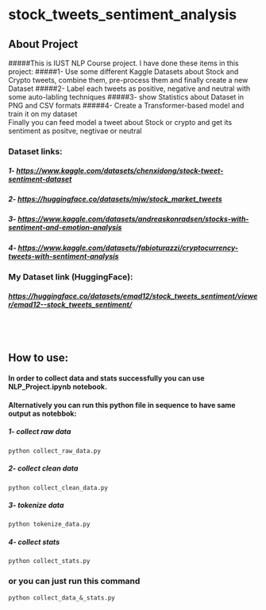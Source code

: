 # stock_tweets_sentiment_analysis
## About Project
#####This is IUST NLP Course project. I have done these items in this project:
#####1- Use some different Kaggle Datasets about Stock and Crypto tweets, combine them, pre-process them and finally create a new Dataset
#####2- Label each tweets as positive, negative and neutral with some auto-labling techniques
#####3- show Statistics about Dataset in PNG and CSV formats
#####4- Create a Transformer-based model and train it on my dataset
<br>
Finally you can feed model a tweet about Stock or crypto and get its sentiment as positve, negtivae or neutral


### Dataset links:
##### 1- https://www.kaggle.com/datasets/chenxidong/stock-tweet-sentiment-dataset
##### 2- https://huggingface.co/datasets/mjw/stock_market_tweets
##### 3- https://www.kaggle.com/datasets/andreaskonradsen/stocks-with-sentiment-and-emotion-analysis
##### 4- https://www.kaggle.com/datasets/fabioturazzi/cryptocurrency-tweets-with-sentiment-analysis


### My Dataset link (HuggingFace):
##### https://huggingface.co/datasets/emad12/stock_tweets_sentiment/viewer/emad12--stock_tweets_sentiment/

<br>
<br>


## How to use:
#### In order to collect data and stats successfully you can use NLP_Project.ipynb notebook. <br>
#### Alternatively you can run this python file in sequence to have same output as notebbok:
##### 1- collect raw data
```
python collect_raw_data.py
```

##### 2- collect clean data
```
python collect_clean_data.py
```

##### 3- tokenize data
```
python tokenize_data.py
```

##### 4- collect stats
```
python collect_stats.py
```
### or you can just run this command
```
python collect_data_&_stats.py
```
